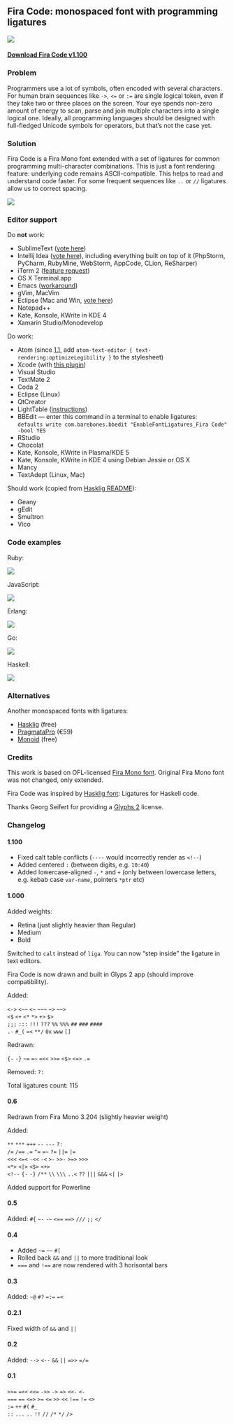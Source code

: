 ## Fira Code: monospaced font with programming ligatures

<img src="https://dl.dropboxusercontent.com/u/561580/imgs/fira_code_logo.svg">

#### [Download Fira Code v1.100](https://github.com/tonsky/FiraCode/releases/download/1.100/FiraCode_1.100.zip)

### Problem

Programmers use a lot of symbols, often encoded with several characters. For human brain sequences like `->`, `<=` or `:=` are single logical token, even if they take two or three places on the screen. Your eye spends non-zero amount of energy to scan, parse and join multiple characters into a single logical one. Ideally, all programming languages should be designed with full-fledged Unicode symbols for operators, but that’s not the case yet.

### Solution

Fira Code is a Fira Mono font extended with a set of ligatures for common programming multi-character combinations. This is just a font rendering feature: underlying code remains ASCII-compatible. This helps to read and understand code faster. For some frequent sequences like `..` or `//` ligatures allow us to correct spacing.

<img src="./showcases/all_ligatures.png" />

### Editor support

Do **not** work:

- SublimeText ([vote here](http://sublimetext.userecho.com/topic/433445-opentype-support-ligatures-curly-quotes-contextual-and-alternate-symbols/))
- Intellij Idea ([vote here](https://youtrack.jetbrains.com/issue/IDEA-127539)), including everything built on top of it (PhpStorm, PyCharm, RubyMine, WebStorm, AppCode, CLion, ReSharper)
- iTerm 2 ([feature request](https://gitlab.com/gnachman/iterm2/issues/3568))
- OS X Terminal.app
- Emacs ([workaround](https://github.com/tonsky/FiraCode/wiki/Setting-up-Emacs))
- gVim, MacVim
- Eclipse (Mac and Win, [vote here](https://bugs.eclipse.org/bugs/show_bug.cgi?id=398656))
- Notepad++
- Kate, Konsole, KWrite in KDE 4
- Xamarin Studio/Monodevelop

Do work:

- Atom (since [1.1](http://blog.atom.io/2015/10/29/atom-1-1-is-out.html), add `atom-text-editor { text-rendering:optimizeLegibility }` to the stylesheet)
- Xcode (with [this plugin](https://github.com/robertvojta/LigatureXcodePlugin))
- Visual Studio
- TextMate 2
- Coda 2
- Eclipse (Linux)
- QtCreator
- LightTable ([instructions](https://github.com/LightTable/LightTable/issues/1459#issuecomment-57366504))
- BBEdit — enter this command in a terminal to enable ligatures:  
  `defaults write com.barebones.bbedit "EnableFontLigatures_Fira Code" -bool YES`
- RStudio
- Chocolat
- Kate, Konsole, KWrite in Plasma/KDE 5
- Kate, Konsole, KWrite in KDE 4 using Debian Jessie or OS X
- Mancy
- TextAdept (Linux, Mac)

Should work (copied from [Hasklig README](https://github.com/i-tu/Hasklig)):

- Geany
- gEdit
- Smultron
- Vico


### Code examples

Ruby:

<img src="./showcases/ruby.png" />

JavaScript:

<img src="./showcases/javascript.png" />

Erlang:

<img src="./showcases/erlang.png" />

Go:

<img src="./showcases/go.png" />

Haskell:

<img src="./showcases/haskell.png" />

### Alternatives

Another monospaced fonts with ligatures:

- [Hasklig](https://github.com/i-tu/Hasklig) (free)
- [PragmataPro](http://www.fsd.it/fonts/pragmatapro.htm) (€59)
- [Monoid](http://larsenwork.com/monoid/) (free)

### Credits

This work is based on OFL-licensed [Fira Mono font](https://github.com/mozilla/Fira). Original Fira Mono font was not changed, only extended.

Fira Code was inspired by [Hasklig font](https://github.com/i-tu/Hasklig): Ligatures for Haskell code.

Thanks Georg Seifert for providing a [Glyphs 2](https://glyphsapp.com) license.

### Changelog

#### 1.100

- Fixed calt table conflicts (`----` would incorrectly render as `<!--`)
- Added centered `:` (between digits, e.g. `10:40`)
- Added lowercase-aligned `-`, `*` and `+` (only between lowercase letters, e.g. kebab case `var-name`, pointers `*ptr` etc)


#### 1.000

Added weights:

- Retina (just slightly heavier than Regular)
- Medium
- Bold

Switched to `calt` instead of `liga`. You can now “step inside” the ligature in text editors.

Fira Code is now drawn and built in Glyps 2 app (should improve compatibility).

Added:

`<->` `<~~` `<~` `~~~` `~>` `~~>`  
`<$` `<+` `<*` `*>` `+>` `$>`  
`;;;` `:::` `!!!` `???` `%%` `%%%` `##` `###` `####`  
`.-` `#_(` `=<`  `**/` `0x` `www` `[]` 

Redrawn:

`{-` `-}` `~=` `=~` `=<<` `>>=` `<$>` `<=>` `.=`

Removed: `?:`

Total ligatures count: 115


#### 0.6

Redrawn from Fira Mono 3.204 (slightly heavier weight)

Added:

`**` `***` `+++` `--` `---` `?:`  
`/=` `/==` `.=` `^=` `=~` `?=` `||=` `|=`  
`<<<` `<=<` `-<<` `-<` `>-` `>>-` `>=>` `>>>`  
`<*>` `<|>` `<$>` `<+>`  
`<!--` `{-` `-}` `/**`  `\\` `\\\`
`..<` `??` `|||` `&&&` `<|` `|>`  
  
Added support for Powerline


#### 0.5

Added: `#{` `~-` `-~` `<==` `==>` `///` `;;` `</`


#### 0.4

- Added `~=` `~~` `#[`
- Rolled back `&&` and `||` to more traditional look
- `===` and `!==` are now rendered with 3 horisontal bars


#### 0.3

Added: `~@` `#?` `=:=` `=<`


#### 0.2.1

Fixed width of `&&` and `||`


#### 0.2

Added: `-->` `<--` `&&` `||` `=>>` `=/=`


#### 0.1

`>>=` `=<<` `<<=` `->>` `->` `=>` `<<-` `<-`  
`===` `==` `<=>` `>=` `<=` `>>` `<<` `!==` `!=` `<>`  
`:=` `++` `#(` `#_`  
`::` `...` `..` `!!` `//` `/*` `*/` `/>`  
